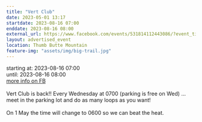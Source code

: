 ```yaml
---
title: "Vert Club"
date: 2023-05-01 13:17
startdate: 2023-08-16 07:00
enddate: 2023-08-16 08:00
external_url: https://www.facebook.com/events/531814112443086/?event_time_id=531814162443081
layout: advertised_event
location: Thumb Butte Mountain
feature-img: "assets/img/big-trail.jpg"
---
```


starting at: 2023-08-16 07:00<br>until: 2023-08-16 08:00<br><a href="https://www.facebook.com/events/531814112443086/?event_time_id=531814162443081">more info on FB</a><br><br>Vert Club is back!! Every Wednesday at 0700 (parking is free on Wed) … meet in the parking lot and do as many loops as you want!<br>
  <br>
  On 1 May the time will change to 0600 so we can beat the heat.<br>
  <br>
  
